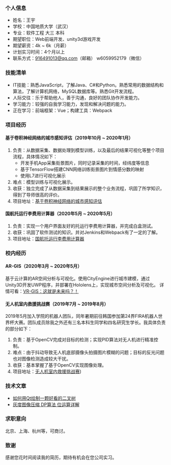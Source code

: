 ### 个人信息 
* 姓名：王宇
* 学校：中国地质大学（武汉）
* 专业：软件工程 大三 本科
* 期望职位：Web前端开发、unity3d游戏开发
* 期望薪资：4k ~ 6k（月薪）
* 计划实习时间：4个月以上
* 联系方式：916491013@qq.com（邮箱） w6059952179（微信）


###  技能清单
* IT技能：熟悉JavaScript，了解Java、C#和Python。熟悉常用的数据结构和算法，了解计算机网络，MySQL数据库等。熟悉Git开发流程。
* 人际交往：乐于帮助他人，善于沟通，良好的团队协作开发能力。
* 学习能力：较强的自我学习能力，发现和解决问题的能力。
* 正在学习：前端框架：Vue；构建工具：Webpack


### 项目经历
#### 基于卷积神经网络的城市感知评估（2019年10月 ~ 2020年1月）
1. 负责：从数据采集、数据处理到模型训练，以及最后的结果可视化等整个项目流程，具体情况如下：
	- 开发手机App采集街景图片，同时记录采集的时间，经纬度等信息
	- 基于TensorFlow搭建CNN网络训练街景图片到情感分数的映射
	- 使用L7进行可视化展示
2. 难点：模型训练与可视化展示。
3. 收获：独立完成了从数据采集到结果展示的整个业务流程，巩固了所学知识，得到了导师很高的评价。
4. 项目地址：[基于卷积神经网络的城市感知评估](https://github.com/ylsislove/Urban-Perception-Assessment-Based-on-CNN)

#### 国航托运行李费用计算器（2020年5月 ~ 2020年5月）
1. 负责：实现一个用户界面友好的托运行李费用计算器，并完成白盒测试。
2. 收获：巩固了软件测试的知识。并对Jenkins和Webpack有了一定的了解。
3. 项目地址：[国航托运行李费用计算器](https://github.com/ylsislove/BaggageCalculator)


### 校内经历
#### AR-GIS（2020年3月 ~ 2020年5月）
基于云计算的AR空间分析与可视化。使用CityEngine进行城市建模，通过Unity3D开发UWP程序，并部署在Hololens上，实现城市空间分析及可视化。
详情可看：[VR-GIS：这就是未来吗？！](https://mp.weixin.qq.com/s/N3-qOEPiib2zrcBF8IShUA)

#### 无人机室内救援挑战赛（2019年7月 ~ 2019年8月）
2019年5月加入学院的机器人团队，同年暑期前往韩国参加第24界FIRA机器人世界杯大赛。团队成员除我之外还有三名本科生同学和四名研究生学长。我具体负责的部分如下：
1. 负责：基于OpenCV完成对目标的检测；实现PID算法对无人机进行精准控制。
2. 难点：由于抖动导致无人机底部摄像头拍摄图片模糊的问题；目标的反光问题也对图像检测造成较大干扰。
3. 收获：基本掌握了基于OpenCV实现图像处理。
4. 项目地址：[无人机室内救援挑战赛](https://github.com/ylsislove/challengeMatch))


### 技术文章
- [如何用Qt绘制一颗好看的二叉树](https://blog.csdn.net/Apple_Coco/article/details/83501851)
- [灰度图像压缩 DP算法 位运算详解](https://blog.csdn.net/Apple_Coco/article/details/89078798)


### 求职意向
北京、上海、杭州等，可商讨。


###  致谢
感谢您花时间阅读我的简历，期待有机会在您公司实习。
